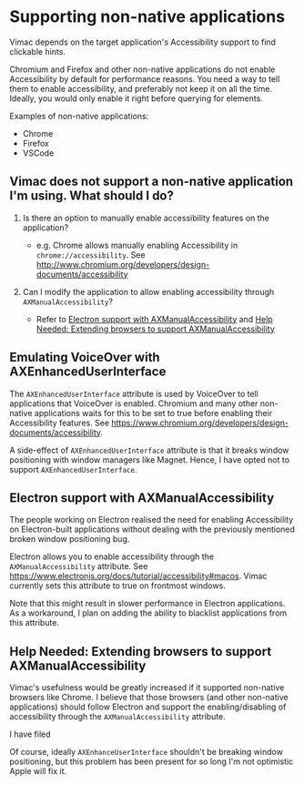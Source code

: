 # Supporting non-native applications

Vimac depends on the target application's Accessibility support to find clickable hints.

Chromium and Firefox and other non-native applications do not enable Accessibility by default for performance reasons. You need a way to tell them to enable accessibility, and preferably not keep it on all the time. Ideally, you would only enable it right before querying for elements.

Examples of non-native applications:

- Chrome
- Firefox
- VSCode

## Vimac does not support a non-native application I'm using. What should I do?

1. Is there an option to manually enable accessibility features on the application?

    - e.g. Chrome allows manually enabling Accessibility in `chrome://accessibility`. See http://www.chromium.org/developers/design-documents/accessibility

2. Can I modify the application to allow enabling accessibility through `AXManualAccessibility`?

    - Refer to [Electron support with AXManualAccessibility](#electron-support) and [Help Needed: Extending browsers to support AXManualAccessibility](#help-needed)


## Emulating VoiceOver with AXEnhancedUserInterface

The `AXEnhancedUserInterface` attribute is used by VoiceOver to tell applications that VoiceOver is enabled. Chromium and many other non-native applications waits for this to be set to true before enabling their Accessibility features. See https://www.chromium.org/developers/design-documents/accessibility.

A side-effect of `AXEnhancedUserInterface` attribute is that it breaks window positioning with window managers like Magnet. Hence, I have opted not to support `AXEnhancedUserInterface`.

## Electron support with AXManualAccessibility

The people working on Electron realised the need for enabling Accessibility on Electron-built applications without dealing with the previously mentioned broken window positioning bug.

Electron allows you to enable accessibility through the `AXManualAccessibility` attribute. See https://www.electronjs.org/docs/tutorial/accessibility#macos. Vimac currently sets this attribute to true on frontmost windows.

Note that this might result in slower performance in Electron applications. As a workaround, I plan on adding the ability to blacklist applications from this attribute.

## Help Needed: Extending browsers to support AXManualAccessibility

Vimac's usefulness would be greatly increased if it supported non-native browsers like Chrome. I believe that those browsers (and other non-native applications) should follow Electron and support the enabling/disabling of accessibility through the `AXManualAccessibility` attribute.

I have filed 

Of course, ideally `AXEnhanceUserInterface` shouldn't be breaking window positioning, but this problem has been present for so long I'm not optimistic Apple will fix it.

